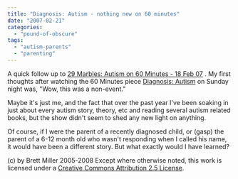 ```yaml
---
title: "Diagnosis: Autism - nothing new on 60 minutes"
date: "2007-02-21"
categories: 
  - "pound-of-obscure"
tags: 
  - "autism-parents"
  - "parenting"
---
```


A quick follow up to [29 Marbles: Autism on 60 Minutes - 18 Feb 07](http://29marbles.blogspot.com/2007/02/autism-on-60-minutes-18-feb-07.html#links) . My first thoughts after watching the 60 Minutes piece [Diagnosis: Autism](http://www.cbsnews.com/stories/2007/02/15/60minutes/main2483414.shtml) on Sunday night was, "Wow, this was a non-event."  
  
Maybe it's just me, and the fact that over the past year I've been soaking in just about every autism story, theory, etc and reading several autism related books, but the show didn't seem to shed any new light on anything.  
  
Of course, if I were the parent of a recently diagnosed child, or (gasp) the parent of a 6-12 month old who wasn't responding when I called his name, it would have been a different story. But what exactly would I have learned?

(c) by Brett Miller 2005-2008 Except where otherwise noted, this work is licensed under a [Creative Commons Attribution 2.5 License](http://creativecommons.org/licenses/by/2.5/).
